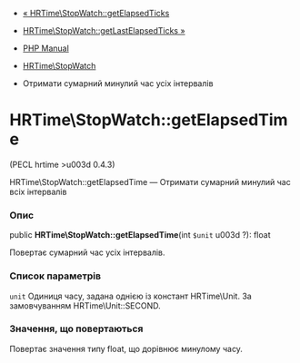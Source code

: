 - [«
HRTime\StopWatch::getElapsedTicks](hrtime-stopwatch.getelapsedticks.md)
- [HRTime\StopWatch::getLastElapsedTicks
»](hrtime-stopwatch.getlastelapsedticks.md)

- [PHP Manual](index.md)
- [HRTime\StopWatch](class.hrtime-stopwatch.md)
- Отримати сумарний минулий час усіх інтервалів

# HRTime\StopWatch::getElapsedTime

(PECL hrtime \>u003d 0.4.3)

HRTime\StopWatch::getElapsedTime — Отримати сумарний минулий час
всіх інтервалів

### Опис

public **HRTime\StopWatch::getElapsedTime**(int `$unit` u003d ?): float

Повертає сумарний час усіх інтервалів.

### Список параметрів

`unit`
Одиниця часу, задана однією із констант HRTime\Unit. За замовчуванням
HRTime\Unit::SECOND.

### Значення, що повертаються

Повертає значення типу float, що дорівнює минулому часу.
